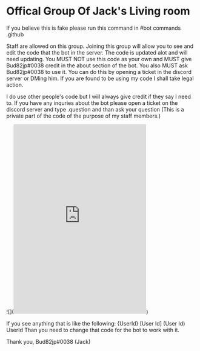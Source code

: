 # Offical Group Of Jack's Living room
If you believe this is fake please run this command in #bot commands 
.github

Staff are allowed on this group. Joining this group will allow you to see and edit the code that the bot in the server. The code is updated alot and will need updating. You MUST NOT use this code as your own and MUST give Bud82jp#0038 credit in the about section of the bot. You also MUST ask Bud82jp#0038 to use it. You can do this by opening a ticket in the discord server or DMing him.
If you are found to be using my code I shall take legal action. 

I do use other people's code but I will always give credit if they say I need to. 
If you have any inquries about the bot please open a ticket on the discord server and type .question and than ask your question (This is a private part of the code of the purpose of my staff members.)


![](<iframe src="https://discord.com/widget?id=965904470653411328&theme=dark" width="350" height="500" allowtransparency="true" frameborder="0" sandbox="allow-popups allow-popups-to-escape-sandbox allow-same-origin allow-scripts"></iframe>)

If you see anything that is like the following:
{UserId}
<User ID>
[User Id]
(User Id)
UserId
Than you need to change that code for the bot to work with it.
  
Thank you,
Bud82jp#0038 (Jack)
